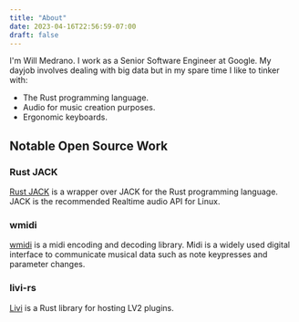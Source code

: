 ```yaml
---
title: "About"
date: 2023-04-16T22:56:59-07:00
draft: false
---
```


I'm Will Medrano. I work as a Senior Software Engineer at Google. My dayjob
involves dealing with big data but in my spare time I like to tinker with:

- The Rust programming language.
- Audio for music creation purposes.
- Ergonomic keyboards.

## Notable Open Source Work

### Rust JACK

[Rust JACK](https://github.com/rustaudio/rust-jack) is a wrapper over JACK for
the Rust programming language. JACK is the recommended Realtime audio API for
Linux.

### wmidi

[wmidi](https://github.com/rustaudio/wmidi) is a midi encoding and decoding
library. Midi is a widely used digital interface to communicate musical data
such as note keypresses and parameter changes.

### livi-rs

[Livi](https://github.com/wmedrano/livi-rs) is a Rust library for hosting LV2
plugins.